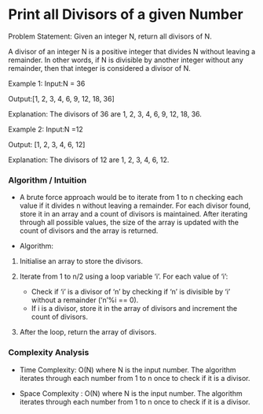 # Print all Divisors of a given Number

Problem Statement: Given an integer N, return all divisors of N.

A divisor of an integer N is a positive integer that divides N without leaving a remainder. In other words, if N is divisible by another integer without any remainder, then that integer is considered a divisor of N.

Example 1:
Input:N = 36

Output:[1, 2, 3, 4, 6, 9, 12, 18, 36]

Explanation: The divisors of 36 are 1, 2, 3, 4, 6, 9, 12, 18, 36.

Example 2:
Input:N =12                

Output: [1, 2, 3, 4, 6, 12]

Explanation: The divisors of 12 are 1, 2, 3, 4, 6, 12. 

### Algorithm / Intuition

- A brute force approach would be to iterate from 1 to n checking each value if it divides n without leaving a remainder. For each divisor found, store it in an array and a count of divisors is maintained. After iterating through all possible values, the size of the array is updated with the count of divisors and the array is returned.

- Algorithm:

1) Initialise an array to store the divisors.

2) Iterate from 1 to n/2 using a loop variable ‘i’. For each value of ‘i’:

    - Check if ‘i’ is a divisor of ‘n’ by checking if ‘n’ is divisible by ‘i’ without a remainder (‘n’%i == 0).
    - If i is a divisor, store it in the array of divisors and increment the count of divisors.
3) After the loop, return the array of divisors.

### Complexity Analysis

- Time Complexity: O(N) where N is the input number. The algorithm iterates through each number from 1 to n once to check if it is a divisor.

- Space Complexity : O(N) where N is the input number. The algorithm iterates through each number from 1 to n once to check if it is a divisor.